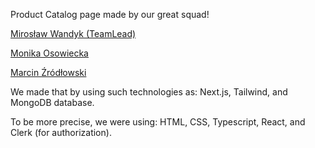 Product Catalog page made by our great squad! 

[Mirosław Wandyk (TeamLead)](https://www.linkedin.com/in/miros%C5%82aw-wandyk-279b9b1a2/)

[Monika Osowiecka](https://www.linkedin.com/in/monika-osowiecka/)

[Marcin Źródłowski](https://www.linkedin.com/in/marcin-zrodlowski/)



We made that by using such technologies as: Next.js, Tailwind, and MongoDB database.

To be more precise, we were using: HTML, CSS, Typescript, React, and Clerk (for authorization).
